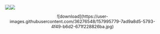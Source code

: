 
<img src="https://img.shields.io/badge/Medium-12100E?style=for-the-badge&logo=medium&logoColor=white" /><img src="https://img.shields.io/badge/Java-ED8B00?style=for-the-badge&logo=java&logoColor=white" />


<center>
![download](https://user-images.githubusercontent.com/36276548/157995779-7ad9a8d5-5793-4f49-b6d2-671f228826ba.jpg)


